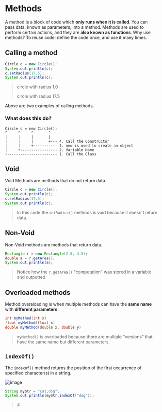 # Methods

A method is a block of code which **only runs when it is called**. You can pass data, known as parameters, into a method. Methods are used to perform certain actions, and they are **also known as functions**. Why use methods? To reuse code: define the code once, and use it many times.

## Calling a method

```java
Circle c = new Circle();
System.out.println(c);
c.setRadius(17.5);
System.out.println(c);
```

> circle with radius 1.0
>
> circle with radius 17.5

Above are two examples of calling methods.

### What does this do?

```ascii
Circle c = new Circle();
^     ^     ^       ^
|     |     |       |
|     |     |       +--- 4. Call the Constructor
|     |     +----------- 3. new is used to create an object
|     +----------------- 2. Variable Name
+----------------------- 1. Call the Class
```

## Void

Void Methods are methods that do not return data.

```java
Circle c = new Circle();
System.out.println(c);
c.setRadius(17.5);
System.out.println(c);
```

> In this code the `setRadius()` methods is void because it doesn't return data.

## Non-Void

Non-Void methods are methods that return data.

```java
Rectangle r = new Rectangle(2.5, 4.5);
double a = r.getArea();
System.out.println(a);
```

> Notice how the `r.getArea()` "computation" was stored in a variable and outputted.

## Overloaded methods

Method overaloading is when multiple methods can have the **same name** with **different parameters**.

```java
int myMethod(int x)
float myMethod(float x)
double myMethod(double x, double y)
```

> `myMethod()` is overloaded because there are multiple "versions" that have the same name but different parameters.

## `indexOf()` 

The `indexOf()` method returns the position of the first occurrence of specified character(s) in a string.

![image](https://github.com/user-attachments/assets/13387060-03fd-49a6-a330-26b7533384da)

```java
String myStr = "cat,dog";
System.out.println(myStr.indexOf("dog"));
```
> 4
